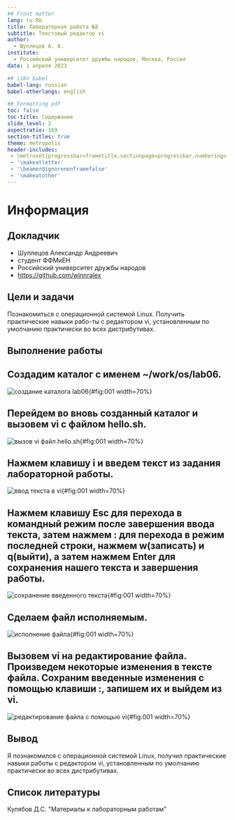 ```yaml
---
## Front matter
lang: ru-RU
title: Лабораторная работа №8
subtitle: Текстовый редактор vi
author:
  - Шуплецов А. А.
institute:
  - Российский университет дружбы народов, Москва, Россия
date: 1 апреля 2023

## i18n babel
babel-lang: russian
babel-otherlangs: english

## Formatting pdf
toc: false
toc-title: Содержание
slide_level: 2
aspectratio: 169
section-titles: true
theme: metropolis
header-includes:
 - \metroset{progressbar=frametitle,sectionpage=progressbar,numbering=fraction}
 - '\makeatletter'
 - '\beamer@ignorenonframefalse'
 - '\makeatother'
---
```


# Информация

## Докладчик

  * Шуплецов Александр Андреевич
  * студент ФФМиЕН
  * Российский университет дружбы народов
  * https://github.com/winnralex

## Цели и задачи

Познакомиться с операционной системой Linux. Получить практические навыки рабо-ты с редактором vi, установленным по умолчанию практически во всех дистрибутивах.

## Выполнение работы

## Создадим каталог с именем ~/work/os/lab06.

![создание каталога lab06](image/1.png){#fig:001 width=70%}

## Перейдем во вновь созданный каталог и вызовем vi с файлом hello.sh.

![вызов vi файл hello.sh](image/2.png){#fig:001 width=70%}

## Нажмем клавишу i и введем текст из задания лабораторной работы.

![ввод текста в vi](image/4.png){#fig:001 width=70%}

## Нажмем клавишу Esc для перехода в командный режим после завершения ввода текста, затем нажмем : для перехода в режим последней строки, нажмем w(записать) и q(выйти), а затем нажмем Enter для сохранения нашего текста и завершения работы.

![сохранение введенного текста](image/7.png){#fig:001 width=70%}

## Сделаем файл исполняемым. 

![исполнение файла](image/8.png){#fig:001 width=70%}

## Вызовем vi на редактирование файла. Произведем некоторые изменения в тексте файла. Сохраним введенные изменения с помощью клавиши :, запишем их и выйдем из vi.

![редактирование файла с помощью vi](image/10.png){#fig:001 width=70%}

## Вывод

Я познакомился с операционной системой Linux, получил практические навыки работы с редактором vi, установленным по умолчанию практически во всех дистрибутивах.

## Список литературы

Кулябов Д.С. "Материалы к лабораторным работам"

